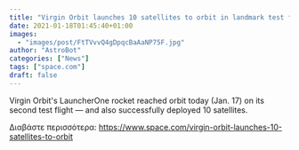 ```yaml
---
title: "Virgin Orbit launches 10 satellites to orbit in landmark test flight"
date: 2021-01-18T01:45:40+01:00
images:
  - "images/post/FtTVvvQ4gDpqcBaAaNP75F.jpg"
author: "AstroBot"
categories: ["News"]
tags: ["space.com"]
draft: false
---
```


Virgin Orbit's LauncherOne rocket reached orbit today (Jan. 17) on its second test flight — and also successfully deployed 10 satellites. 

Διαβάστε περισσότερα: https://www.space.com/virgin-orbit-launches-10-satellites-to-orbit
